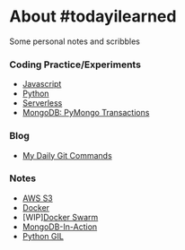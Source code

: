 # About #todayilearned

Some personal notes and scribbles

### Coding Practice/Experiments
- [Javascript](https://github.com/cereblanco/todayilearned/tree/master/javascript)
- [Python](https://github.com/cereblanco/todayilearned/tree/master/python)
- [Serverless](https://github.com/cereblanco/lambda-experiments)
- [MongoDB: PyMongo Transactions](https://github.com/cereblanco/pymongo-transactions)
### Blog
- [My Daily Git Commands](https://medium.com/@cereblanco/daily-git-commands-310966e73bef)

### Notes
- [AWS S3](https://github.com/cereblanco/todayilearned/blob/master/notes/aws/aws-s3.md)
- [Docker](https://github.com/cereblanco/todayilearned/blob/master/notes/docker/docker.md)
- [WIP][Docker Swarm](https://github.com/cereblanco/todayilearned/blob/master/notes/docker/docker-swarm.md)
- [MongoDB-In-Action](https://github.com/cereblanco/todayilearned/blob/master/notes/mongodb/mongo-shell.md)
- [Python GIL](https://github.com/cereblanco/todayilearned/blob/master/notes/python/the-gil.md)
